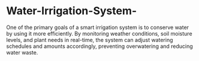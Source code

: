 # Water-Irrigation-System-
 One of the primary goals of a smart irrigation system is to conserve water by using it more efficiently. By monitoring weather  conditions, soil moisture levels, and plant needs in real-time, the system can  adjust watering schedules and amounts accordingly, preventing overwatering  and reducing water waste. 
